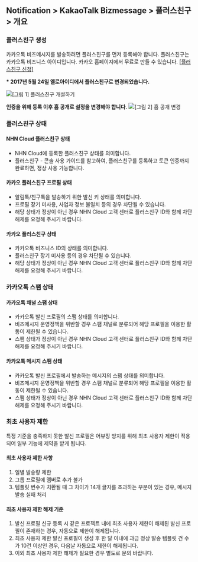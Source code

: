 ## Notification > KakaoTalk Bizmessage > 플러스친구 > 개요

### 플러스친구 생성
카카오톡 비즈메시지를 발송하려면 플러스친구를 먼저 등록해야 합니다. 플러스친구는 카카오톡 비즈니스 아이디입니다. 카카오 홈페이지에서 무료로 만들 수 있습니다. <a target="_blank" href="https://center-pf.kakao.com">[플러스친구 신청]</a>

<b>* 2017년 5월 24일 옐로아이디에서 플러스친구로 변경되었습니다.</b>

![[그림 1] 플러스친구 개설하기](http://static.toastoven.net/prod_alimtalk/plus_friend_overview_01.png)

<b>인증을 위해 등록 이후 **홈 공개**로 설정을 변경해야 합니다.</b>
![[그림 2] 홈 공개 변경](http://static.toastoven.net/prod_alimtalk/plus_friend_overview_02.png)

### 플러스친구 상태
#### NHN Cloud 플러스친구 상태
* NHN Cloud에 등록한 플러스친구 상태를 의미합니다.
* 플러스친구 - 콘솔 사용 가이드를 참고하여, 플러스친구를 등록하고 토큰 인증까지 완료하면, 정상 사용 가능합니다.

#### 카카오 플러스친구 프로필 상태
* 알림톡/친구톡을 발송하기 위한 발신 키 상태를 의미합니다.
* 프로필 장기 미사용, 사업자 정보 불일치 등의 경우 차단될 수 있습니다.
* 해당 상태가 정상이 아닌 경우 NHN Cloud 고객 센터로 플러스친구 ID와 함께 차단 해제를 요청해 주시기 바랍니다.

#### 카카오 플러스친구 상태
* 카카오톡 비즈니스 ID의 상태를 의미합니다.
* 플러스친구 장기 미사용 등의 경우 차단될 수 있습니다.
* 해당 상태가 정상이 아닌 경우 NHN Cloud 고객 센터로 플러스친구 ID와 함께 차단 해제를 요청해 주시기 바랍니다.

### 카카오톡 스팸 상태
#### 카카오톡 채널 스팸 상태
* 카카오톡 발신 프로필의 스팸 상태를 의미합니다.
* 비즈메시지 운영정책을 위반할 경우 스팸 채널로 분류되어 해당 프로필을 이용한 활동이 제한될 수 있습니다.
* 스팸 상태가 정상이 아닌 경우 NHN Cloud 고객 센터로 플러스친구 ID와 함께 차단 해제를 요청해 주시기 바랍니다.

#### 카카오톡 메시지 스팸 상태
* 카카오톡 발신 프로필에서 발송하는 메시지의 스팸 상태를 의미합니다.
* 비즈메시지 운영정책을 위반할 경우 스팸 채널로 분류되어 해당 프로필을 이용한 활동이 제한될 수 있습니다.
* 스팸 상태가 정상이 아닌 경우 NHN Cloud 고객 센터로 플러스친구 ID와 함께 차단 해제를 요청해 주시기 바랍니다.

### 최초 사용자 제한
특정 기준을 충족하지 못한 발신 프로필은 어뷰징 방지를 위해 최초 사용자 제한이 적용되어 일부 기능에 제약을 받게 됩니다.

#### 최초 사용자 제한 사항
1. 일별 발송량 제한
2. 그룹 프로필에 멤버로 추가 불가
3. 템플릿 변수가 치환될 때 그 차이가 14개 글자를 초과하는 부분이 있는 경우, 메시지 발송 실패 처리

#### 최초 사용자 제한 해제 기준
1. 발신 프로필 신규 등록 시 같은 프로젝트 내에 최초 사용자 제한이 해제된 발신 프로필이 존재하는 경우, 자동으로 제한이 해제됩니다.
2. 최초 사용자 제한 발신 프로필이 생성 후 한 달 이내에 과금 정상 발송 템플릿 건 수가 10건 이상인 경우, 다음날 자동으로 제한이 해제됩니다.
3. 이외 최초 사용자 제한 해제가 필요한 경우 별도로 문의 바랍니다.
